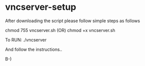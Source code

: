 # vncserver-setup

After downloading the script please follow simple steps as follows

chmod 755 vncserver.sh (OR) chmod +x vncserver.sh

To RUN:
./vncserver

And follow the instructions..

B-)
